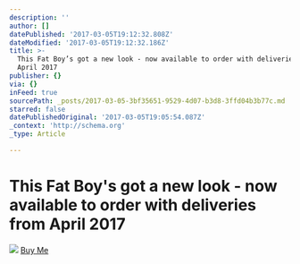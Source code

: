 ```yaml
---
description: ''
author: []
datePublished: '2017-03-05T19:12:32.808Z'
dateModified: '2017-03-05T19:12:32.186Z'
title: >-
  This Fat Boy’s got a new look - now available to order with deliveries from
  April 2017
publisher: {}
via: {}
inFeed: true
sourcePath: _posts/2017-03-05-3bf35651-9529-4d07-b3d8-3ffd04b3b77c.md
starred: false
datePublishedOriginal: '2017-03-05T19:05:54.087Z'
_context: 'http://schema.org'
_type: Article

---
```

# This Fat Boy's got a new look - now available to order with deliveries from April 2017
![](https://the-grid-user-content.s3-us-west-2.amazonaws.com/6ac5afab-85d5-4c07-8b11-e95be94eedbd.jpg)
[Buy Me][0]

[0]: http://ridefullgas.com/dm8-series-engineered-for-25mm-tyres/